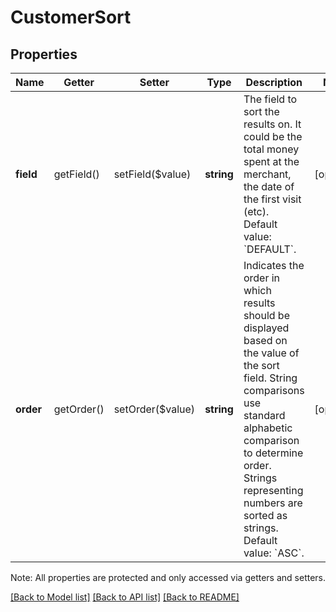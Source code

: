 # CustomerSort

## Properties
Name | Getter | Setter | Type | Description | Notes
------------ | ------------- | ------------- | ------------- | ------------- | -------------
**field** | getField() | setField($value) | **string** | The field to sort the results on. It could be the total money spent at the merchant, the date of the first visit (etc).  Default value: &#x60;DEFAULT&#x60;. | [optional] 
**order** | getOrder() | setOrder($value) | **string** | Indicates the order in which results should be displayed based on the value of the sort field. String comparisons use standard alphabetic comparison to determine order. Strings representing numbers are sorted as strings. Default value: &#x60;ASC&#x60;. | [optional] 

Note: All properties are protected and only accessed via getters and setters.

[[Back to Model list]](../../README.md#documentation-for-models) [[Back to API list]](../../README.md#documentation-for-api-endpoints) [[Back to README]](../../README.md)

